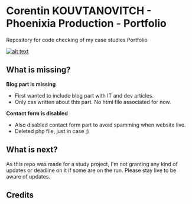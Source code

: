 # Corentin KOUVTANOVITCH - Phoenixia Production - Portfolio
Repository for code checking of my case studies Portfolio

[![alt text](https://ckouvtanovitch.phoenixia-prods.com/images/PORTFOLIO-colored.jpg "Portfolio Corentin KOUVTANOVITCH")](https://ckouvtanovitch.phoenixia-prods.com)

## What is missing?

**Blog part is missing**
- First wanted to include blog part with IT and dev articles.
- Only css written about this part. No html file associated for now.

**Contact form is disabled**
- Also disabled contact form part to avoid spamming when website live.
- Deleted php file, just in case ;)

## What is next?
As this repo was made for a study project, I'm not granting any kind of updates or deadline on it if some are on the run.
Please stay live to be aware of updates.

## Credits
